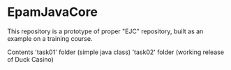 # EpamJavaCore
This repository is a prototype of proper "EJC" repository, built as an example on a training course.

Contents
'task01' folder (simple java class)
'task02'  folder (working release of Duck Casino)
